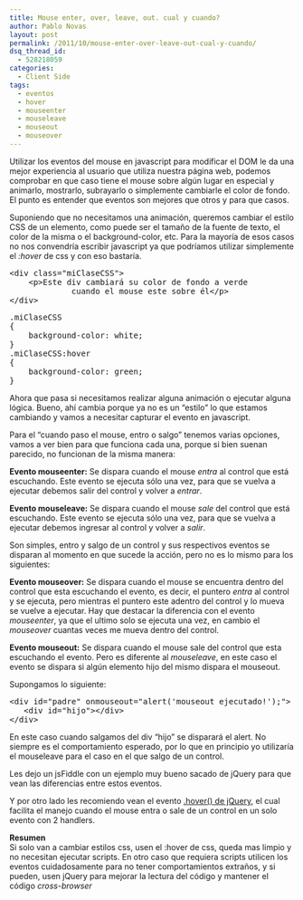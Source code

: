 ```yaml
---
title: Mouse enter, over, leave, out. cual y cuando?
author: Pablo Novas
layout: post
permalink: /2011/10/mouse-enter-over-leave-out-cual-y-cuando/
dsq_thread_id:
  - 528218059
categories:
  - Client Side
tags:
  - eventos
  - hover
  - mouseenter
  - mouseleave
  - mouseout
  - mouseover
---
```

Utilizar los eventos del mouse en javascript para modificar el DOM le da una mejor experiencia al usuario que utiliza nuestra página web, podemos comprobar en que caso tiene el mouse sobre algún lugar en especial y animarlo, mostrarlo, subrayarlo o simplemente cambiarle el color de fondo. El punto es entender que eventos son mejores que otros y para que casos.

Suponiendo que no necesitamos una animación, queremos cambiar el estilo CSS de un elemento, como puede ser el tamaño de la fuente de texto, el color de la misma o el background-color, etc. Para la mayoría de esos casos no nos convendría escribir javascript ya que podríamos utilizar simplemente el *:hover* de css y con eso bastaría.

<pre class="brush: xml; title: HTML; notranslate" title="HTML">&lt;div class="miClaseCSS"&gt;
    &lt;p&gt;Este div cambiará su color de fondo a verde
             cuando el mouse este sobre él&lt;/p&gt;
&lt;/div&gt;
</pre>

<pre class="brush: css; highlight: [5]; title: CSS; notranslate" title="CSS">.miClaseCSS
{
    background-color: white;
}
.miClaseCSS:hover
{
    background-color: green;
}
</pre>

Ahora que pasa si necesitamos realizar alguna animación o ejecutar alguna lógica. Bueno, ahí cambia porque ya no es un &#8220;estilo&#8221; lo que estamos cambiando y vamos a necesitar capturar el evento en javascript.  
<!--more-->

  
Para el &#8220;cuando paso el mouse, entro o salgo&#8221; tenemos varias opciones, vamos a ver bien para que funciona cada una, porque si bien suenan parecido, no funcionan de la misma manera:

**Evento mouseenter:** Se dispara cuando el mouse *entra* al control que está escuchando. Este evento se ejecuta sólo una vez, para que se vuelva a ejecutar debemos salir del control y volver a *entrar*.

**Evento mouseleave:** Se dispara cuando el mouse *sale* del control que está escuchando. Este evento se ejecuta sólo una vez, para que se vuelva a ejecutar debemos ingresar al control y volver a *salir*.

Son simples, entro y salgo de un control y sus respectivos eventos se disparan al momento en que sucede la acción, pero no es lo mismo para los siguientes:

**Evento mouseover:** Se dispara cuando el mouse se encuentra dentro del control que esta escuchando el evento, es decir, el puntero *entra* al control y se ejecuta, pero mientras el puntero este adentro del control y lo mueva se vuelve a ejecutar. Hay que destacar la diferencia con el evento *mouseenter*, ya que el ultimo solo se ejecuta una vez, en cambio el *mouseover* cuantas veces me mueva dentro del control.

**Evento mouseout:** Se dispara cuando el mouse sale del control que esta escuchando el evento. Pero es diferente al *mouseleave*, en este caso el evento se dispara si algún elemento hijo del mismo dispara el mouseout.

Supongamos lo siguiente:

<pre class="brush: xml; title: HTML; notranslate" title="HTML">&lt;div id="padre" onmouseout="alert('mouseout ejecutado!');"&gt;
   &lt;div id="hijo"&gt;&lt;/div&gt;
&lt;/div&gt;
</pre>

En este caso cuando salgamos del div &#8220;hijo&#8221; se disparará el alert. No siempre es el comportamiento esperado, por lo que en principio yo utilizaría el mouseleave para el caso en el que salgo de un control.

Les dejo un jsFiddle con un ejemplo muy bueno sacado de jQuery para que vean las diferencias entre estos eventos.



Y por otro lado les recomiendo vean el evento <a title=".hover() - jQuery" href="http://api.jquery.com/hover/" target="_blank">.hover() de jQuery</a>, el cual facilita el manejo cuando el mouse entra o sale de un control en un solo evento con 2 handlers.

**Resumen**  
Si solo van a cambiar estilos css, usen el :hover de css, queda mas limpio y no necesitan ejecutar scripts. En otro caso que requiera scripts utilicen los eventos cuidadosamente para no tener comportamientos extraños, y si pueden, usen jQuery para mejorar la lectura del código y mantener el código *cross-browser*